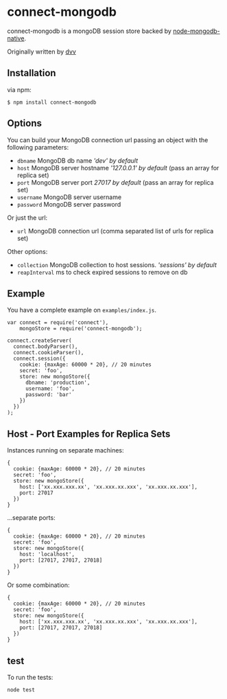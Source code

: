 # connect-mongodb

connect-mongodb is a mongoDB session store backed by [node-mongodb-native](http://github.com/christkv/node-mongodb-native).

Originally written by [dvv](http://github.com/dvv)

## Installation

via npm:

    $ npm install connect-mongodb

## Options

You can build your MongoDB connection url passing an object with the following parameters:

  * `dbname` MongoDB db name _'dev' by default_
  * `host` MongoDB server hostname _'127.0.0.1' by default_ (pass an array for replica set)
  * `port` MongoDB server port _27017 by default_ (pass an array for replica set)
  * `username` MongoDB server username
  * `password` MongoDB server password

Or just the url:

  * `url` MongoDB connection url (comma separated list of urls for replica set)

Other options:

  * `collection` MongoDB collection to host sessions. _'sessions' by default_
  * `reapInterval` ms to check expired sessions to remove on db

## Example

You have a complete example on `examples/index.js`.

    var connect = require('connect'),
        mongoStore = require('connect-mongodb');

    connect.createServer(
      connect.bodyParser(),
      connect.cookieParser(),
      connect.session({
        cookie: {maxAge: 60000 * 20}, // 20 minutes
        secret: 'foo',
        store: new mongoStore({
          dbname: 'production',
          username: 'foo',
          password: 'bar'
        })
      })
    );

## Host - Port Examples for Replica Sets

Instances running on separate machines:

    {
      cookie: {maxAge: 60000 * 20}, // 20 minutes
      secret: 'foo',
      store: new mongoStore({
        host: ['xx.xxx.xxx.xx', 'xx.xxx.xx.xxx', 'xx.xxx.xx.xxx'],
        port: 27017
      })
    }

...separate ports:

    {
      cookie: {maxAge: 60000 * 20}, // 20 minutes
      secret: 'foo',
      store: new mongoStore({
        host: 'localhost',
        port: [27017, 27017, 27018]
      })
    }

Or some combination:

    {
      cookie: {maxAge: 60000 * 20}, // 20 minutes
      secret: 'foo',
      store: new mongoStore({
        host: ['xx.xxx.xxx.xx', 'xx.xxx.xx.xxx', 'xx.xxx.xx.xxx'],
        port: [27017, 27017, 27018]
      })
    }

## test

To run the tests:

    node test

